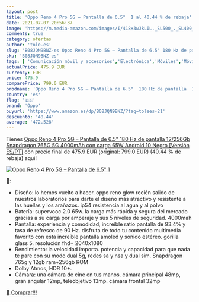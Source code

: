 ```yaml
---
layout: post
title: 'Oppo Reno 4 Pro 5G – Pantalla de 6.5"  1 al 40.44 % de rebaja'
date: 2021-07-07 20:56:37
image: 'https://m.media-amazon.com/images/I/418+3wJkLIL._SL500_._SL400_.jpg'
comments: true
category: ofertas
author: 'tole.es'
slug: 'B08JQN9BNZ-es Oppo Reno 4 Pro 5G – Pantalla de 6.5" 180 Hz de pantalla...'
sku: 'B08JQN9BNZ-es'
tags: [ 'Comunicación móvil y accesorios','Electrónica','Móviles','Móviles y smartphones libres','android','oppo', ]
actualPrice: 475.9 EUR
currency: EUR
price: 475.9
comparePrice: 799.0 EUR
prodname: 'Oppo Reno 4 Pro 5G – Pantalla de 6.5"  180 Hz de pantalla  12/256Gb  Snapdragon 765G 5G  4000mAh con carga 65W  Android 10  Negro [Versión ES/PT]'
country: 'es'
flag: '🇪🇸'
brand: 'Oppo'
buyurl: 'https://www.amazon.es/dp/B08JQN9BNZ/?tag=tolees-21'
descuento: '40.44'
average: '472.528'
---
```


Tienes [Oppo Reno 4 Pro 5G – Pantalla de 6.5"  180 Hz de pantalla  12/256Gb  Snapdragon 765G 5G  4000mAh con carga 65W  Android 10  Negro [Versión ES/PT]](https://www.amazon.es/dp/B08JQN9BNZ/?tag=tolees-21) con precio final de  475.9 EUR (original: 799.0 EUR) (40.44 %  de rebaja) aqui!

[![Oppo Reno 4 Pro 5G – Pantalla de 6.5"  1](https://m.media-amazon.com/images/I/418+3wJkLIL._SL500_._SL400_.jpg)](https://www.amazon.es/dp/B08JQN9BNZ/?tag=tolees-21)

🔎:

- Diseño: lo hemos vuelto a hacer. oppo reno glow recién salido de nuestros laboratorios para darte el diseño más atractivo y resistente a las huellas y los arañazos. ip54 resistencia al agua y al polvo
- Batería: supervooc 2.0 65w. la carga más rápida y segura del mercado gracias a su carga por amperaje y sus 5 niveles de seguridad. 4000mah
- Pantalla: experiencia y comodidad, increíble ratio pantalla de 93.4% y tasa de refresco de 90 Hz. disfruta de todo tu contenido multimedia favorito con esta increíble pantalla amoled y sonido estéreo. gorilla glass 5. resolución fhd+ 2040x1080
- Rendimiento: la velocidad importa. potencia y capacidad para que nada te pare con su modo dual 5g, redes sa y nsa y dual sim. Snapdragon 765g y 12gb ram+256gb ROM
- Dolby Atmos, HDR 10+.
- Cámara: una cámara de cine en tus manos. cámara principal 48mp, gran angular 12mp, teleobjetivo 13mp. cámara frontal 32mp

[🛒 Comprar!!!](https://www.amazon.es/dp/B08JQN9BNZ/?tag=tolees-21)
